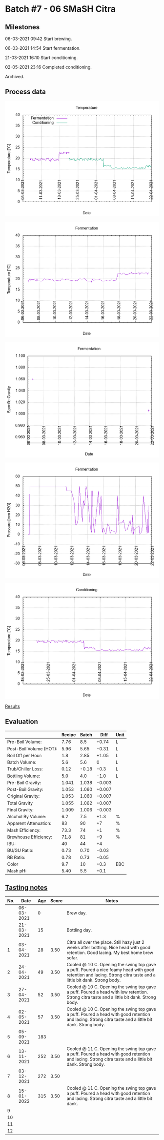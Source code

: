 # Batch #7 - 06 SMaSH Citra

## Milestones

06-03-2021 09:42 Start brewing.

06-03-2021 14:54 Start fermentation.

21-03-2021 16:10 Start conditioning.

02-05-2021 23:16 Completed conditioning.

Archived.

## Process data

![temperature](temperature.png)

![fermentation](fermentation.png)

![specific gravity](gravity.png)

![pressure](pressure.png)

![conditioning](conditioning.png)

[Results](./Batch_7_06_SMaSH_Citra_results.pdf)

## Evaluation

|                         | Recipe | Batch | Diff   | Unit |
|-------------------------|--------|-------|--------|------|
| Pre-Boil Volume:        | 7.76   | 8.5   | +0.74  | L    |
| Post-Boil Volume (HOT): | 5.96   | 5.65  | -0.31  | L    |
| Boil Off per Hour:      | 1.8    | 2.85  | +1.05  | L    |
| Batch Volume:           | 5.6    | 5.6   |  0     | L    |
| Trub/Chiller Loss:      | 0.12   | -0.18 | -0.3   | L    |
| Bottling Volume:        | 5.0    | 4.0   | -1.0   | L    |
| Pre-Boil Gravity:       | 1.041  | 1.038 | -0.003 |      |
| Post-Boil Gravity:      | 1.053  | 1.060 | +0.007 |      |
| Original Gravity:       | 1.053  | 1.060 | +0.007 |      |
| Total Gravity           | 1.055  | 1.062 | +0.007 |      |
| Final Gravity:          | 1.009  | 1.006 | -0.003 |      |
| Alcohol By Volume:      | 6.2    | 7.5   | +1.3   | %    |
| Apparent Attenuation:   | 83     | 90    | +7     | %    |
| Mash Efficiency:        | 73.3   | 74    | +1     | %    |
| Brewhouse Efficiency:   | 71.8   | 81    | +9     | %    |
| IBU:                    | 40     | 44    | +4     |      |
| BU/GU Ratio:            | 0.73   | 0.70  | -0.03  |      |
| RB Ratio:               | 0.78   | 0.73  | -0.05  |      |
| Color                   | 9.7    | 10    | +0.3   | EBC  |
| Mash pH:                | 5.40   | 5.5   | +0.1   |      |

## [Tasting notes](./Batch_7_06_SMaSH_Citra_BJCP_Scoresheet.pdf)

| No. | Date       | Age | Score | Notes |
|-----|------------|-----|-------|-------|
|     | 06-03-2021 |   0 |       | Brew day. |
|     | 21-03-2021 |  15 |       | Bottling day. |
|   1 | 03-04-2021 |  28 |  3.50 | Citra all over the place. Still hazy just 2 weeks after bottling. Nice head with good retention. Good lacing. My best home brew sofar. |
|   2 | 24-04-2021 |  49 |  3.50 | Cooled @ 10 C. Opening the swing top gave a puff. Poured a nice foamy head with good retention and lacing. Strong citra taste and a little bit dank. Strong body. |
|   3 | 27-04-2021 |  52 |  3.50 | Cooled @ 10 C. Opening the swing top gave a puff. Poured a head with low retention. Strong citra taste and a little bit dank. Strong body. |
|   4 | 02-05-2021 |  57 |  3.50 | Cooled @ 10 C. Opening the swing top gave a puff. Poured a head with good retention and lacing. Strong citra taste and a little bit dank. Strong body. |
|   5 | 05-09-2021 | 183 |       |  |
|   6 | 13-11-2021 | 252 |  3.50 | Cooled @ 11 C. Opening the swing top gave a puff. Poured a head with good retention and lacing. Strong citra taste and a little bit dank. Strong body. |
|   7 | 03-12-2021 | 272 |  3.50 |  |
|   8 | 15-01-2022 | 315 |  3.50 | Cooled @ 11 C. Opening the swing top gave a puff. Poured a head with good retention and lacing. Strong citra taste and a little bit dank. |
|   9 |            |     |       |  |
|  10 |            |     |       |  |
|  11 |            |     |       |  |
|  12 |            |     |       |  |
